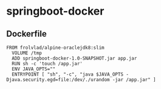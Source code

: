 # springboot-docker

Dockerfile
--
````
FROM frolvlad/alpine-oraclejdk8:slim
  VOLUME /tmp
  ADD springboot-docker-1.0-SNAPSHOT.jar app.jar
  RUN sh -c 'touch /app.jar'
  ENV JAVA_OPTS=""
  ENTRYPOINT [ "sh", "-c", "java $JAVA_OPTS -Djava.security.egd=file:/dev/./urandom -jar /app.jar" ]
````
